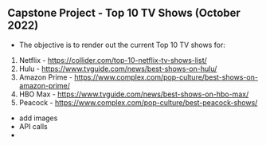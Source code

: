 ## Capstone Project - Top 10 TV Shows (October 2022)

- The objective is to render out the current Top 10 TV shows for:
1. Netflix - https://collider.com/top-10-netflix-tv-shows-list/
2. Hulu - https://www.tvguide.com/news/best-shows-on-hulu/
3. Amazon Prime - https://www.complex.com/pop-culture/best-shows-on-amazon-prime/
4. HBO Max - https://www.tvguide.com/news/best-shows-on-hbo-max/
5. Peacock - https://www.complex.com/pop-culture/best-peacock-shows/

- add images
- API calls
- 
